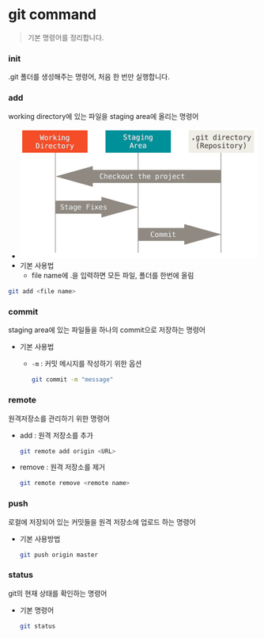 # git command

> 기본 명령어를 정리합니다.

### init

.git 폴더를 생성해주는 명령어, 처음 한 번만 실행합니다.

### add

working directory에 있는 파일을 staging area에 올리는 명령어

- ![Git - Git 기초](command.assets/areas.png)
- 기본 사용법
  - file name에 .을 입력하면 모든 파일, 폴더를 한번에 올림

```bash
git add <file name>
```

### commit

staging area에 있는 파일들을 하나의 commit으로 저장하는 명령어

- 기본 사용법

  - `-m` : 커밋 메시지를 작성하기 위한 옵션

    ```bash
    git commit -m "message"
    ```

### remote

원격저장소를 관리하기 위한 명령어



- add : 원격 저장소를 추가

  ```bash
  git remote add origin <URL>
  ```

- remove : 원격 저장소를 제거

  ```bash
  git remote remove <remote name>
  ```

### push

로컬에 저장되어 있는 커밋들을 원격 저장소에 업로드 하는 명령어

- 기본 사용방법

  ```bash
  git push origin master
  ```

### status

git의 현재 상태를 확인하는 명령어

- 기본 명령어

  ```bash
  git status
  ```

  